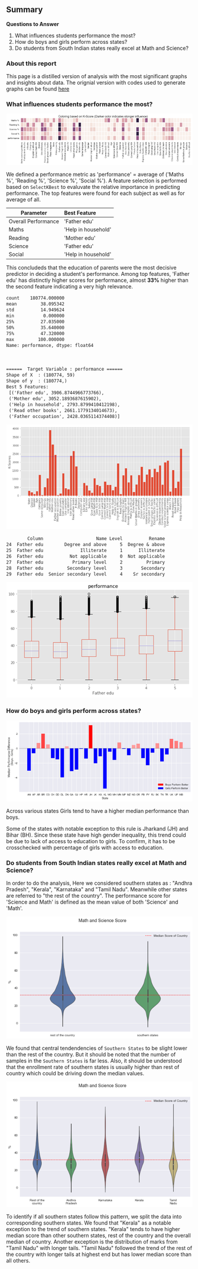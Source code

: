 
<!-- # National Achievement Survey of Class VIII students -->

## Summary

**Questions to Answer**

1. What influences students performance the most?
2. How do boys and girls perform across states?
3. Do students from South Indian states really excel at Math and Science?

### About this report

This page is a distilled version of analysis with the most significant graphs and insights about data. The orignial version with codes used to generate graphs can be found [here](/ipython.html)


### What influences students performance the most?

![png](output_14_0.png)

We defined a performance metric as 'performance' = average of ('Maths %', 'Reading %', 'Science %', 'Social %'). A feature selection is performed based on `SelectKBest` to evaluvate the relative importance in predicting performance. The top features were found for each subject as well as for average of all.

|Parameter|Best Feature |
| --- |:--- |
|Overall Performance|'Father edu'|
|Maths|'Help in household'|
|Reading|'Mother edu'|
|Science|'Father edu'|
|Social|'Help in household'|

This concludeds that the education of parents were the most decisive predictor in deciding a student's  performance. Among top features, 'Father edu' has distinctly higher scores for performance, almost **33%** higher than the second feature indicating a very high relevance.


    count    180774.000000
    mean         38.095342
    std          14.949624
    min           0.000000
    25%          27.035000
    50%          35.640000
    75%          47.320000
    max         100.000000
    Name: performance, dtype: float64



    ======	Target Variable	: performance ======
    Shape of X	: (180774, 59)
    Shape of y	: (180774,)
    Best 5 Features:
     [('Father edu', 3906.8744966773766), 
     ('Mother edu', 3052.1893687615902), 
     ('Help in household', 2793.8799410412198), 
     ('Read other books', 2661.1779134014673), 
     ('Father occupation', 2428.0365114374408)]



![png](output_13_1.png)


            Column                    Name Level          Rename
    24  Father edu        Degree and above     5  Degree & above
    25  Father edu              Illiterate     1      Illiterate
    26  Father edu          Not applicable     0  Not applicable
    27  Father edu           Primary level     2         Primary
    28  Father edu         Secondary level     3       Secondary
    29  Father edu  Senior secondary level     4    Sr secondary



![png](output_13_3.png)


### How do boys and girls perform across states?

![png](output_19_0.png)

Across various states Girls tend to have a higher median performance than boys.

Some of the states with notable exception to this rule is Jharkand (JH) and Bihar (BH). Since these state have high gender inequality, this trend could be due to lack of access to education to girls. To confirm, it has to be crosschecked with percentage of girls with access to education.



### Do students from South Indian states really excel at Math and Science?

In order to do the analysis, Here we considered southern states as : "Andhra Pradesh", "Kerala", "Karnataka" and "Tamil Nadu". Meanwhile other states are referred to "the rest of the country". The performance score for 'Science and Math' is defined as the mean value of both 'Science' and 'Math'. 

![png](output_29_0.png)

We found that central tendendencies of `Southern States` to be slight lower than the rest of the country. But it should be noted that the number of samples in the `Southern States` is far less. Also, it should be understood that the enrollment rate of southern states is usually higher than rest of country which could be driving down the median values.

![png](output_31_0.png)

To identify if all southern states follow this pattern, we split the data into corresponding southern states. We found that "Kerala" as a notable exception to the trend of southern states. "Kerala" tends to have higher median score than other southern states, rest of the country and the overall median of country. Another exception is the distribution of marks from "Tamil Nadu" with longer tails. "Tamil Nadu" followed the trend of the rest of the country with longer tails at highest end but has lower median score than all others.